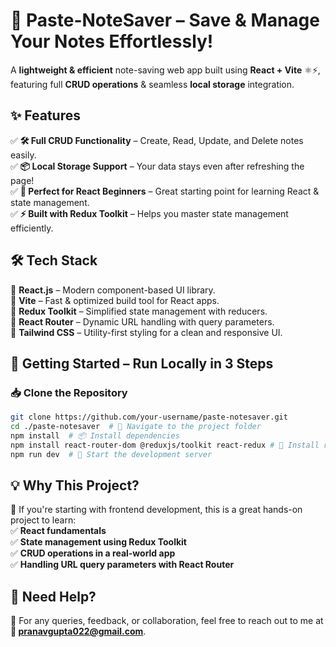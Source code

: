 # 📝 Paste-NoteSaver – Save & Manage Your Notes Effortlessly!  

A **lightweight & efficient** note-saving web app built using **React + Vite** ⚛️⚡, featuring full **CRUD operations** & seamless **local storage** integration.  

## ✨ Features  
✅ **🛠️ Full CRUD Functionality** – Create, Read, Update, and Delete notes easily.  
✅ **📦 Local Storage Support** – Your data stays even after refreshing the page!  
✅ **🚀 Perfect for React Beginners** – Great starting point for learning React & state management.  
✅ **⚡ Built with Redux Toolkit** – Helps you master state management efficiently.  

## 🛠️ Tech Stack  
🔹 **React.js** – Modern component-based UI library.  
🔹 **Vite** – Fast & optimized build tool for React apps.  
🔹 **Redux Toolkit** – Simplified state management with reducers.  
🔹 **React Router** – Dynamic URL handling with query parameters.  
🔹 **Tailwind CSS** – Utility-first styling for a clean and responsive UI.  

## 🚀 Getting Started – Run Locally in 3 Steps  
### 📥 Clone the Repository  
```sh
git clone https://github.com/your-username/paste-notesaver.git
cd ./paste-notesaver  # 📂 Navigate to the project folder
npm install  # 📦 Install dependencies
npm install react-router-dom @reduxjs/toolkit react-redux # 🔧 Install required libraries
npm run dev  # 🚀 Start the development server
```

## 💡 Why This Project?  
🚀 If you're starting with frontend development, this is a great hands-on project to learn:  
✅ **React fundamentals**  
✅ **State management using Redux Toolkit**  
✅ **CRUD operations in a real-world app**  
✅ **Handling URL query parameters with React Router**  

## 💬 Need Help?  
📩 For any queries, feedback, or collaboration, feel free to reach out to me at **📧 pranavgupta022@gmail.com**.  
